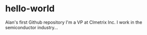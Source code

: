 # hello-world
Alan's first Github repository
I'm a VP at CImetrix Inc.
I work in the semiconductor industry...
